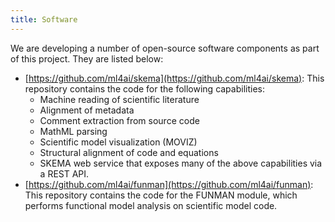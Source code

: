 ```yaml
---
title: Software
---
```


We are developing a number of open-source software components as part of this
project. They are listed below:

- [https://github.com/ml4ai/skema](https://github.com/ml4ai/skema): This repository contains the code for the
  following capabilities:
    - Machine reading of scientific literature
    - Alignment of metadata
    - Comment extraction from source code
    - MathML parsing
    - Scientific model visualization (MOVIZ)
    - Structural alignment of code and equations
    - SKEMA web service that exposes many of the above capabilities via a REST
      API.
- [https://github.com/ml4ai/funman](https://github.com/ml4ai/funman): This repository contains the code for the
  FUNMAN module, which performs functional model analysis on scientific model
  code.
